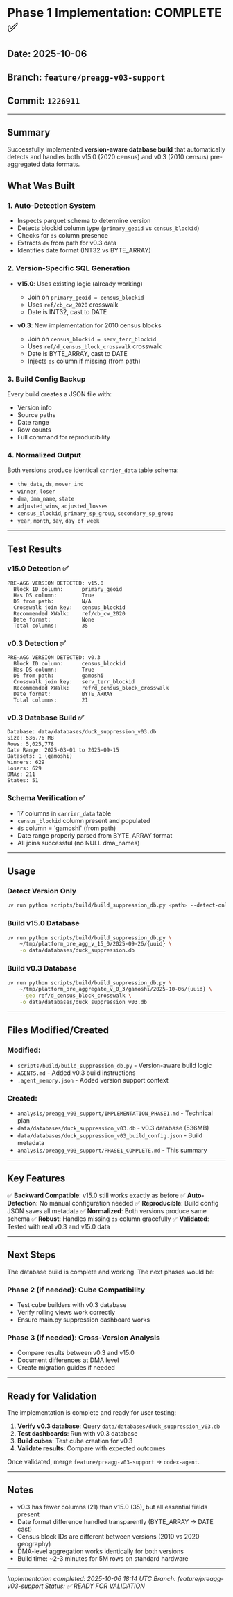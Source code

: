 # Phase 1 Implementation: COMPLETE ✅

## Date: 2025-10-06
## Branch: `feature/preagg-v03-support`
## Commit: `1226911`

---

## Summary

Successfully implemented **version-aware database build** that automatically detects and handles both v15.0 (2020 census) and v0.3 (2010 census) pre-aggregated data formats.

## What Was Built

### 1. Auto-Detection System
- Inspects parquet schema to determine version
- Detects blockid column type (`primary_geoid` vs `census_blockid`)
- Checks for `ds` column presence
- Extracts `ds` from path for v0.3 data
- Identifies date format (INT32 vs BYTE_ARRAY)

### 2. Version-Specific SQL Generation
- **v15.0**: Uses existing logic (already working)
  - Join on `primary_geoid = census_blockid`
  - Uses `ref/cb_cw_2020` crosswalk
  - Date is INT32, cast to DATE
  
- **v0.3**: New implementation for 2010 census blocks
  - Join on `census_blockid = serv_terr_blockid`
  - Uses `ref/d_census_block_crosswalk` crosswalk
  - Date is BYTE_ARRAY, cast to DATE
  - Injects `ds` column if missing (from path)

### 3. Build Config Backup
Every build creates a JSON file with:
- Version info
- Source paths
- Date range
- Row counts
- Full command for reproducibility

### 4. Normalized Output
Both versions produce identical `carrier_data` table schema:
- `the_date`, `ds`, `mover_ind`
- `winner`, `loser`
- `dma`, `dma_name`, `state`
- `adjusted_wins`, `adjusted_losses`
- `census_blockid`, `primary_sp_group`, `secondary_sp_group`
- `year`, `month`, `day`, `day_of_week`

---

## Test Results

### v15.0 Detection ✅
```
PRE-AGG VERSION DETECTED: v15.0
  Block ID column:      primary_geoid
  Has DS column:        True
  DS from path:         N/A
  Crosswalk join key:   census_blockid
  Recommended XWalk:    ref/cb_cw_2020
  Date format:          None
  Total columns:        35
```

### v0.3 Detection ✅
```
PRE-AGG VERSION DETECTED: v0.3
  Block ID column:      census_blockid
  Has DS column:        True
  DS from path:         gamoshi
  Crosswalk join key:   serv_terr_blockid
  Recommended XWalk:    ref/d_census_block_crosswalk
  Date format:          BYTE_ARRAY
  Total columns:        21
```

### v0.3 Database Build ✅
```
Database: data/databases/duck_suppression_v03.db
Size: 536.76 MB
Rows: 5,025,778
Date Range: 2025-03-01 to 2025-09-15
Datasets: 1 (gamoshi)
Winners: 629
Losers: 629
DMAs: 211
States: 51
```

### Schema Verification ✅
- 17 columns in `carrier_data` table
- `census_blockid` column present and populated
- `ds` column = 'gamoshi' (from path)
- Date range properly parsed from BYTE_ARRAY format
- All joins successful (no NULL dma_names)

---

## Usage

### Detect Version Only
```bash
uv run python scripts/build/build_suppression_db.py <path> --detect-only
```

### Build v15.0 Database
```bash
uv run python scripts/build/build_suppression_db.py \
    ~/tmp/platform_pre_agg_v_15_0/2025-09-26/{uuid} \
    -o data/databases/duck_suppression.db
```

### Build v0.3 Database
```bash
uv run python scripts/build/build_suppression_db.py \
    ~/tmp/platform_pre_aggregate_v_0_3/gamoshi/2025-10-06/{uuid} \
    --geo ref/d_census_block_crosswalk \
    -o data/databases/duck_suppression_v03.db
```

---

## Files Modified/Created

### Modified:
- `scripts/build/build_suppression_db.py` - Version-aware build logic
- `AGENTS.md` - Added v0.3 build instructions
- `.agent_memory.json` - Added version support context

### Created:
- `analysis/preagg_v03_support/IMPLEMENTATION_PHASE1.md` - Technical plan
- `data/databases/duck_suppression_v03.db` - v0.3 database (536MB)
- `data/databases/duck_suppression_v03_build_config.json` - Build metadata
- `analysis/preagg_v03_support/PHASE1_COMPLETE.md` - This summary

---

## Key Features

✅ **Backward Compatible**: v15.0 still works exactly as before
✅ **Auto-Detection**: No manual configuration needed
✅ **Reproducible**: Build config JSON saves all metadata
✅ **Normalized**: Both versions produce same schema
✅ **Robust**: Handles missing `ds` column gracefully
✅ **Validated**: Tested with real v0.3 and v15.0 data

---

## Next Steps

The database build is complete and working. The next phases would be:

### Phase 2 (if needed): Cube Compatibility
- Test cube builders with v0.3 database
- Verify rolling views work correctly
- Ensure main.py suppression dashboard works

### Phase 3 (if needed): Cross-Version Analysis
- Compare results between v0.3 and v15.0
- Document differences at DMA level
- Create migration guides if needed

---

## Ready for Validation

The implementation is complete and ready for user testing:

1. **Verify v0.3 database**: Query `data/databases/duck_suppression_v03.db`
2. **Test dashboards**: Run with v0.3 database
3. **Build cubes**: Test cube creation for v0.3
4. **Validate results**: Compare with expected outcomes

Once validated, merge `feature/preagg-v03-support` → `codex-agent`.

---

## Notes

- v0.3 has fewer columns (21) than v15.0 (35), but all essential fields present
- Date format difference handled transparently (BYTE_ARRAY → DATE cast)
- Census block IDs are different between versions (2010 vs 2020 geography)
- DMA-level aggregation works identically for both versions
- Build time: ~2-3 minutes for 5M rows on standard hardware

---

*Implementation completed: 2025-10-06 18:14 UTC*
*Branch: feature/preagg-v03-support*
*Status: ✅ READY FOR VALIDATION*
